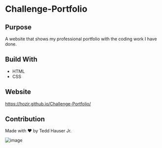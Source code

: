 # Challenge-Portfolio

## Purpose
A website that shows my professional portfolio with the coding work I have done.

## Build With
* HTML
* CSS

## Website
https://hozjr.github.io/Challenge-Portfolio/

## Contribution
Made with ❤️ by Tedd Hauser Jr.

![image](https://user-images.githubusercontent.com/94255210/145752352-5ae7db9f-ad38-46e6-a3c8-4a672eb784bf.png)
